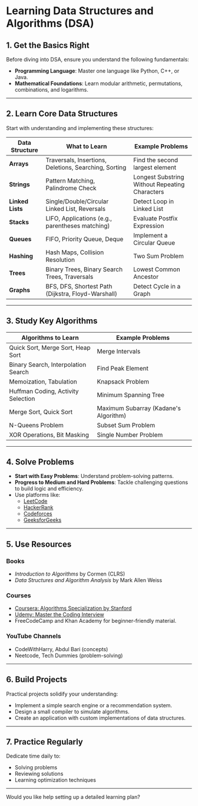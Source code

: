 # Learning Data Structures and Algorithms (DSA)

## 1. Get the Basics Right
Before diving into DSA, ensure you understand the following fundamentals:
- **Programming Language**: Master one language like Python, C++, or Java.
- **Mathematical Foundations**: Learn modular arithmetic, permutations, combinations, and logarithms.

---

## 2. Learn Core Data Structures
Start with understanding and implementing these structures:

| **Data Structure** | **What to Learn**                    | **Example Problems**                     |
|---------------------|--------------------------------------|------------------------------------------|
| **Arrays**          | Traversals, Insertions, Deletions, Searching, Sorting | Find the second largest element          |
| **Strings**         | Pattern Matching, Palindrome Check  | Longest Substring Without Repeating Characters |
| **Linked Lists**    | Single/Double/Circular Linked List, Reversals | Detect Loop in Linked List               |
| **Stacks**          | LIFO, Applications (e.g., parentheses matching) | Evaluate Postfix Expression              |
| **Queues**          | FIFO, Priority Queue, Deque         | Implement a Circular Queue               |
| **Hashing**         | Hash Maps, Collision Resolution     | Two Sum Problem                          |
| **Trees**           | Binary Trees, Binary Search Trees, Traversals | Lowest Common Ancestor                   |
| **Graphs**          | BFS, DFS, Shortest Path (Dijkstra, Floyd-Warshall) | Detect Cycle in a Graph                  |

---

## 3. Study Key Algorithms
| **Algorithms to Learn**         | **Example Problems**                      |
|---------------------------------|-------------------------------------------|
| Quick Sort, Merge Sort, Heap Sort | Merge Intervals                         |
| Binary Search, Interpolation Search | Find Peak Element                     |
| Memoization, Tabulation     | Knapsack Problem                         |
| Huffman Coding, Activity Selection | Minimum Spanning Tree                  |
| Merge Sort, Quick Sort          | Maximum Subarray (Kadane's Algorithm)    |
| N-Queens Problem               | Subset Sum Problem                       |
| XOR Operations, Bit Masking    | Single Number Problem                    |

---

## 4. Solve Problems
- **Start with Easy Problems**: Understand problem-solving patterns.
- **Progress to Medium and Hard Problems**: Tackle challenging questions to build logic and efficiency.
- Use platforms like:
    - [LeetCode](https://leetcode.com)
    - [HackerRank](https://www.hackerrank.com)
    - [Codeforces](https://codeforces.com)
    - [GeeksforGeeks](https://www.geeksforgeeks.org)

---

## 5. Use Resources
### **Books**
- *Introduction to Algorithms* by Cormen (CLRS)
- *Data Structures and Algorithm Analysis* by Mark Allen Weiss

### **Courses**
- [Coursera: Algorithms Specialization by Stanford](https://www.coursera.org/specializations/algorithms)
- [Udemy: Master the Coding Interview](https://www.udemy.com)
- FreeCodeCamp and Khan Academy for beginner-friendly material.

### **YouTube Channels**
- CodeWithHarry, Abdul Bari (concepts)
- Neetcode, Tech Dummies (problem-solving)

---

## 6. Build Projects
Practical projects solidify your understanding:
- Implement a simple search engine or a recommendation system.
- Design a small compiler to simulate algorithms.
- Create an application with custom implementations of data structures.

---

## 7. Practice Regularly
Dedicate time daily to:
- Solving problems
- Reviewing solutions
- Learning optimization techniques

---

Would you like help setting up a detailed learning plan?
